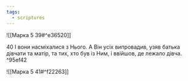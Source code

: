 ```yaml
---
tags:
  - scriptures
---
```


![[Марка 5 39#^e36520]]

40 І вони насміхалися з Нього. А Він усіх випровадив, узяв батька дівчати та матір, та тих, хто був із Ним, і ввійшов, де лежало дівча. ^95ef42

![[Марка 5 41#^f22263]]